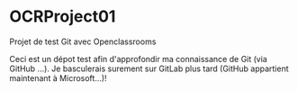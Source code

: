 # OCRProject01
Projet de test Git avec Openclassrooms

Ceci est un dépot test afin d'approfondir ma connaissance de Git (via GitHub ...).
Je basculerais surement sur GitLab plus tard (GitHub appartient maintenant à Microsoft...)!
